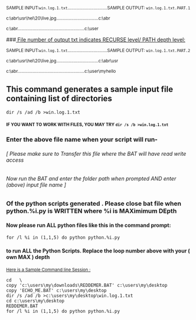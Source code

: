 <sup>SAMPLE INPUT:`win.log.1.txt`................................SAMPLE OUTPUT: `win.log.1.txt.PART.1`</sup>

<sup>c:\abr\usr\hel\20\live.jpg..................................c:\abr

<sup>c:\abr......................................................c:\user

###<ins> File number of output txt indicates RECURSE level/ PATH depth level:</ins>

<sup>SAMPLE INPUT:`win.log.1.txt`................................SAMPLE OUTPUT: `win.log.1.txt.PART.2`

<sup>c:\abr\usr\hel\20\live.jpg..................................c:\abr\usr

<sup>c:\abr......................................................c:\user\myhello

## This command generates a sample input file containing list of directories
`dir /s /ad /b >win.log.1.txt`

#### <sup>IF YOU WANT TO WORK WITH FILES, YOU MAY TRY `dir /s /b >win.log.1.txt`</sup>
### Enter the above file name when your script will run-
###### [ Please make sure to Transfer this file where the BAT will have read write access
###### Now run the BAT and enter the folder path when prompted AND enter (above) input file name ]



### Of the python scripts generated . Please close bat file when python.%i.py is WRITTEN where %i is MAXimimum DEpth


#### Now please run ALL python files like this in the command prompt:
``for /l %i in (1,1,5) do python python.%i.py``

#### to run ALL the Python Scripts. Replace the loop number above with your ( own MAX ) depth
<sup><ins>Here is a Sample Command line Session :</ins>
```
cd   \
copy 'c:\users\my\downloads\REDDEMER.BAT' c:\users\my\desktop
copy 'ECHO_ME.BAT' c:\users\my\desktop
dir /s /ad /b >c:\users\my\desktop\win.log.1.txt
cd c:\users\my\desktop
REDDEMER.BAT
for /l %i in (1,1,5) do python python.%i.py
```






